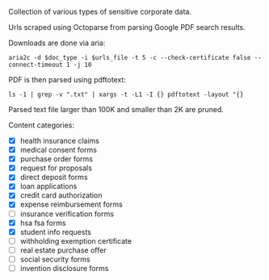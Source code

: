 Collection of various types of sensitive corporate data.

Urls scraped using Octoparse from parsing Google PDF search results.

Downloads are done via aria:

`aria2c -d $doc_type -i $urls_file -t 5 -c --check-certificate false --connect-timeout 1 -j 10`

PDF is then parsed using pdftotext:

`ls -1 | grep -v ".txt" | xargs -t -L1 -I {} pdftotext -layout "{}`

Parsed text file larger than 100K and smaller than 2K are pruned.


Content categories:

- [x] health insurance claims
- [x] medical consent forms
- [x] purchase order forms
- [x] request for proposals
- [x] direct deposit forms
- [x] loan applications
- [x] credit card authorization
- [x] expense reimbursement forms
- [ ] insurance verification forms
- [x] hsa fsa forms
- [x] student info requests
- [ ] withholding exemption certificate
- [ ] real estate purchase offer
- [ ] social security forms
- [ ] invention disclosure forms
